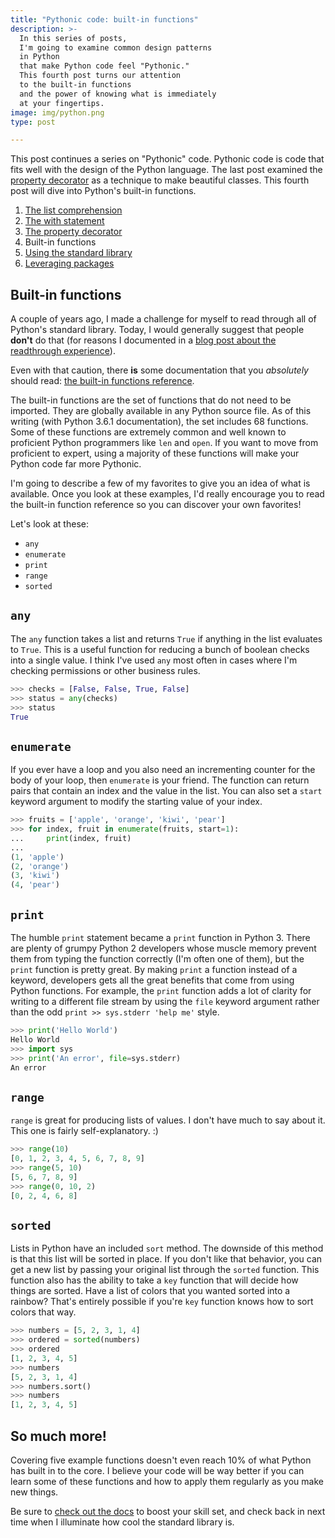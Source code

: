 ```yaml
---
title: "Pythonic code: built-in functions"
description: >-
  In this series of posts,
  I'm going to examine common design patterns
  in Python
  that make Python code feel "Pythonic."
  This fourth post turns our attention
  to the built-in functions
  and the power of knowing what is immediately
  at your fingertips.
image: img/python.png
type: post

---
```


This post continues a series
on "Pythonic" code.
Pythonic code is code
that fits well
with the design
of the Python language.
The last post examined the
[property decorator](/2017/pythonic-code-the-property-decorator.html)
as a technique to make beautiful classes.
This fourth post will dive into Python's built-in functions.

1. [The list comprehension](/2017/pythonic-code-the-list-comprehension.html)
2. [The with statement](/2017/pythonic-code-the-with-statement.html)
3. [The property decorator](/2017/pythonic-code-the-property-decorator.html)
4. Built-in functions
5. [Using the standard library](/2017/pythonic-code-using-standard-library.html)
6. [Leveraging packages](/2017/pythonic-code-leveraging-packages.html)

## Built-in functions

A couple of years ago,
I made a challenge for myself
to read through all of Python's standard library.
Today,
I would generally suggest that people **don't** do that
(for reasons I documented
in a [blog post about the readthrough experience](/2016/readthrough-python-standard-library.html)).

Even with that caution,
there **is** some documentation
that you *absolutely* should read:
[the built-in functions reference](https://docs.python.org/3/library/functions.html).

The built-in functions are the set
of functions that do not need to be imported.
They are globally available
in any Python source file.
As of this writing
(with Python 3.6.1 documentation),
the set includes 68 functions.
Some of these functions are extremely common
and well known to proficient Python programmers
like `len` and `open`.
If you want to move
from proficient to expert,
using a majority
of these functions
will make your Python code far more Pythonic.

I'm going to describe a few of my favorites
to give you an idea
of what is available.
Once you look at these examples,
I'd really encourage you to read
the built-in function reference
so you can discover your own favorites!

Let's look at these:

* `any`
* `enumerate`
* `print`
* `range`
* `sorted`

## `any`

The `any` function takes a list
and returns `True`
if anything in the list evaluates to `True`.
This is a useful function
for reducing a bunch
of boolean checks
into a single value.
I think I've used `any` most often in cases
where I'm checking permissions
or other business rules.

```python
>>> checks = [False, False, True, False]
>>> status = any(checks)
>>> status
True
```

## `enumerate`

If you ever have a loop
and you also need an incrementing counter
for the body of your loop,
then `enumerate` is your friend.
The function can return pairs
that contain an index
and the value
in the list.
You can also set a `start` keyword argument
to modify the starting value of your index.

```python
>>> fruits = ['apple', 'orange', 'kiwi', 'pear']
>>> for index, fruit in enumerate(fruits, start=1):
...     print(index, fruit)
...
(1, 'apple')
(2, 'orange')
(3, 'kiwi')
(4, 'pear')
```

## `print`

The humble `print` statement became a `print` function
in Python 3.
There are plenty
of grumpy Python 2 developers
whose muscle memory
prevent them from typing the function correctly
(I'm often one of them),
but the `print` function is pretty great.
By making `print` a function instead of a keyword,
developers gets all the great benefits
that come from using Python functions.
For example,
the `print` function adds a lot of clarity
for writing to a different file stream
by using the `file` keyword argument
rather than the odd `print >> sys.stderr 'help me'` style.

```python
>>> print('Hello World')
Hello World
>>> import sys
>>> print('An error', file=sys.stderr)
An error
```

## `range`

`range` is great for producing lists of values.
I don't have much to say about it.
This one is fairly self-explanatory. :)

```python
>>> range(10)
[0, 1, 2, 3, 4, 5, 6, 7, 8, 9]
>>> range(5, 10)
[5, 6, 7, 8, 9]
>>> range(0, 10, 2)
[0, 2, 4, 6, 8]
```

## `sorted`

Lists in Python have an included `sort` method.
The downside of this method is that this list will be sorted
in place.
If you don't like that behavior,
you can get a new list
by passing your original list
through the `sorted` function.
This function also has the ability
to take a `key` function
that will decide how things are sorted.
Have a list of colors that you wanted sorted
into a rainbow?
That's entirely possible
if you're `key` function knows how to sort colors
that way.

```python
>>> numbers = [5, 2, 3, 1, 4]
>>> ordered = sorted(numbers)
>>> ordered
[1, 2, 3, 4, 5]
>>> numbers
[5, 2, 3, 1, 4]
>>> numbers.sort()
>>> numbers
[1, 2, 3, 4, 5]
```

## So much more!

Covering five example functions doesn't even reach 10%
of what Python has built in to the core.
I believe your code will be way better
if you can learn some of these functions
and how to apply them regularly
as you make new things.

Be sure to
[check out the docs](https://docs.python.org/3/library/functions.html)
to boost your skill set,
and check back in next time
when I illuminate
how cool the standard library is.
